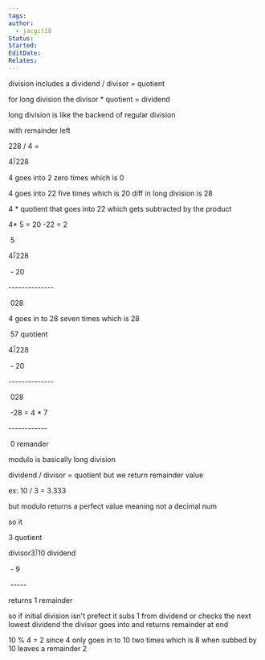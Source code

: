 ```yaml
---
tags: 
author:
  - jacgit18
Status: 
Started: 
EditDate: 
Relates:
---
```

division includes a dividend / divisor = quotient  

for long division the divisor * quotient = dividend  

long division is like the backend of regular division  

with remainder left 

228 / 4 = 

4⟌228 

4 goes into 2 zero times which is 0 

4 goes into 22 five times which is 20 diff in long division is 28 

4 * quotient that goes into 22 which gets subtracted by the product 

4* 5 = 20 -22 = 2 

 5 

4⟌228 

 - 20 

-------------- 

 028 

4 goes in to 28 seven times which is 28 

 57 quotient 

4⟌228 

 - 20 

-------------- 

 028 

 -28 = 4 * 7 

------------ 

 0 remander  

modulo is basically long division  

dividend / divisor = quotient but we return remainder value 

ex: 10 / 3 = 3.333 

but modulo returns a perfect value meaning not a decimal num 

so it  

3 quotient 

divisor3⟌10 dividend 

 - 9 

 ----- 

returns 1 remainder 

so if initial division isn't prefect it subs 1 from dividend or checks the next lowest dividend the divisor goes into and returns remainder at end  

10 % 4 = 2 since 4 only goes in to 10 two times which is 8 when subbed by 10 leaves a remainder 2